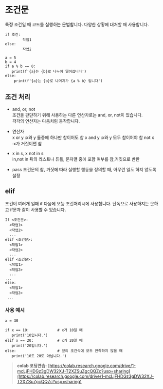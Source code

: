 # 조건문

특정 조건일 때 코드를 실행하는 문법합니다.
다양한 상황에 대처할 때 사용합니다.
```
if 조건:   
        작업1     
else:      
        작업2     
```
```
a = 5
b = 4
if a % b == 0:
   print(f'{a}는 {b}로 나누어 떨어집니다')
else:
    print(f'{a}는 {b}로 나머지가 {a % b} 입니다')
```
## 조건 처리
* and, or, not  
조건을 판단하기 위해 사용하는 다른 연산자로는 and, or, not이 있습니다.  
각각의 연산자는 다음처럼 동작합니다.

* 연산자   
x or y :x와 y 둘중에 하나만 참이어도 참
x and y :x와 y 모두 참이어야 참
not x :x가 거짓이면 참

* x in s, x not in s  
in,not in 뒤의 리스트나 튜플, 문자열 중에 포함 여부를 참,거짓으로 반환

* pass
조건문의 참, 거짓에 따라 실행할 행동을 정의할 때, 아무런 일도 하지 않도록 설정

## elif 
조건이 여러개 일때 if 다음에 오능 조건처리시에 사용합니다. 단독으로 사용하지는 못하고 if문과 같이 사용할 수 있습니다.
```
If <조건문>:
  <작업1> 
  <작업2>
  ...
elif <조건문>:
  <작업1>
  <작업2>
  ...
elif <조건문>:
  <작업1>
  <작업2>
  ...
...
else:
  <작업1>
  <작업2>
 ... 
 ```
 ### 사용 예시
 ```
 x = 30
 
if x == 10:             # x가 10일 때
    print('10입니다.')
elif x == 20:           # x가 20일 때
    print('20입니다.')
else:                   # 앞의 조건식에 모두 만족하지 않을 때
    print('10도 20도 아닙니다.')
```    
> **colab 코딩연습:** [https://colab.research.google.com/drive/1-mcLjFHDGz3gDW32XJ-T2XZSuZgcQQZc?usp=sharing](https://colab.research.google.com/drive/1-mcLjFHDGz3gDW32XJ-T2XZSuZgcQQZc?usp=sharing) 
 
